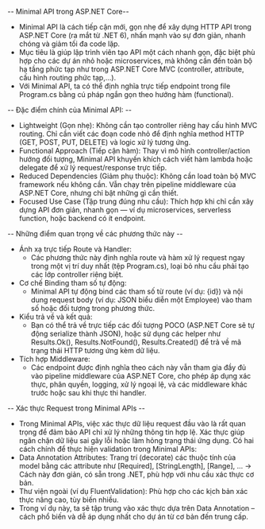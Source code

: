 -- Minimal API trong ASP.NET Core-- 
- Minimal API là cách tiếp cận mới, gọn nhẹ để xây dựng HTTP API trong ASP.NET Core (ra mắt từ .NET 6), nhấn mạnh vào sự đơn giản, nhanh chóng và giảm tối đa code lặp. 
- Mục tiêu là giúp lập trình viên tạo API một cách nhanh gọn, đặc biệt phù hợp cho các dự án nhỏ hoặc microservices, mà không cần đến toàn bộ hạ tầng phức tạp như trong ASP.NET Core MVC (controller, attribute, cấu hình routing phức tạp,...). 
- Với Minimal API, ta có thể định nghĩa trực tiếp endpoint trong file Program.cs bằng cú pháp ngắn gọn theo hướng hàm (functional).

-- Đặc điểm chính của Minimal API: -- 
  - Lightweight (Gọn nhẹ): Không cần tạo controller riêng hay cấu hình MVC routing. Chỉ cần viết các đoạn code nhỏ để định nghĩa method HTTP (GET, POST, PUT, DELETE) và logic xử lý tương ứng.
  - Functional Approach (Tiếp cận hàm): Thay vì mô hình controller/action hướng đối tượng, Minimal API khuyến khích cách viết hàm lambda hoặc delegate để xử lý request/response trực tiếp.
  - Reduced Dependencies (Giảm phụ thuộc): Không cần load toàn bộ MVC framework nếu không cần. Vẫn chạy trên pipeline middleware của ASP.NET Core, nhưng chỉ bật những gì cần thiết.
  - Focused Use Case (Tập trung đúng nhu cầu): Thích hợp khi chỉ cần xây dựng API đơn giản, nhanh gọn — ví dụ microservices, serverless function, hoặc backend có ít endpoint.

-- Những điểm quan trọng về các phương thức này --
- Ánh xạ trực tiếp Route và Handler:
  - Các phương thức này định nghĩa route và hàm xử lý request ngay trong một vị trí duy nhất (tệp Program.cs), loại bỏ nhu cầu phải tạo các lớp controller riêng biệt.
- Cơ chế Binding tham số tự động: 
  - Minimal API tự động bind các tham số từ route (ví dụ: {id}) và nội dung request body (ví dụ: JSON biểu diễn một Employee) vào tham số hoặc đối tượng trong phương thức.
- Kiểu trả về và kết quả:
  - Bạn có thể trả về trực tiếp các đối tượng POCO (ASP.NET Core sẽ tự động serialize thành JSON), hoặc sử dụng các helper như Results.Ok(), Results.NotFound(), Results.Created() để trả về mã trạng thái HTTP tương ứng kèm dữ liệu.
- Tích hợp Middleware: 
  - Các endpoint được định nghĩa theo cách này vẫn tham gia đầy đủ vào pipeline middleware của ASP.NET Core, cho phép áp dụng xác thực, phân quyền, logging, xử lý ngoại lệ, và các middleware khác trước hoặc sau khi thực thi handler.

-- Xác thực Request trong Minimal APIs -- 
  - Trong Minimal APIs, việc xác thực dữ liệu request đầu vào là rất quan trọng để đảm bảo API chỉ xử lý những thông tin hợp lệ. Xác thực giúp ngăn chặn dữ liệu sai gây lỗi hoặc làm hỏng trạng thái ứng dụng. Có hai cách chính để thực hiện validation trong Minimal APIs:
  - Data Annotation Attributes: Trang trí (decorate) các thuộc tính của model bằng các attribute như [Required], [StringLength], [Range], …
→ Cách này đơn giản, có sẵn trong .NET, phù hợp với nhu cầu xác thực cơ bản.
  - Thư viện ngoài (ví dụ FluentValidation): Phù hợp cho các kịch bản xác thực nâng cao, tùy biến nhiều.
  - Trong ví dụ này, ta sẽ tập trung vào xác thực dựa trên Data Annotation – cách phổ biến và dễ áp dụng nhất cho dự án từ cơ bản đến trung cấp.

